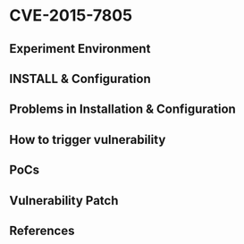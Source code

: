 # CVE-2015-7805

## Experiment Environment

## INSTALL & Configuration

## Problems in Installation & Configuration

## How to trigger vulnerability

## PoCs

## Vulnerability Patch

## References
